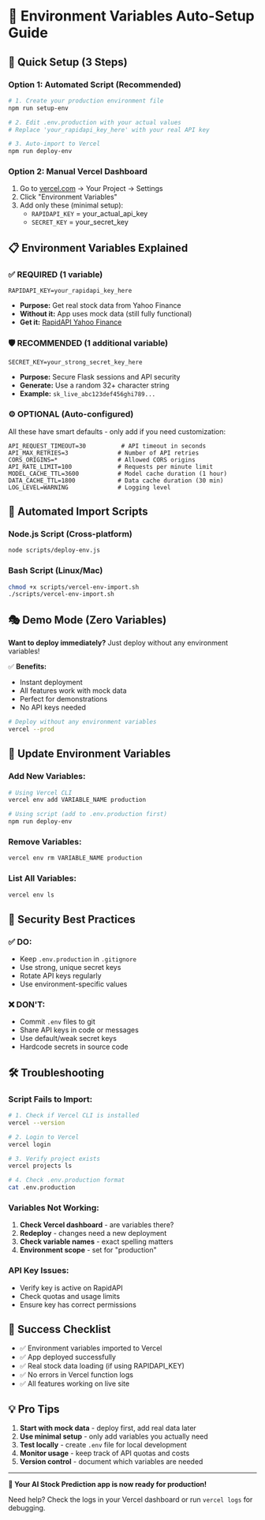 # 🚀 Environment Variables Auto-Setup Guide

## 🎯 Quick Setup (3 Steps)

### **Option 1: Automated Script (Recommended)**

```bash
# 1. Create your production environment file
npm run setup-env

# 2. Edit .env.production with your actual values
# Replace 'your_rapidapi_key_here' with your real API key

# 3. Auto-import to Vercel
npm run deploy-env
```

### **Option 2: Manual Vercel Dashboard**

1. Go to [vercel.com](https://vercel.com) → Your Project → Settings
2. Click "Environment Variables"
3. Add only these (minimal setup):
   - `RAPIDAPI_KEY` = your_actual_api_key
   - `SECRET_KEY` = your_secret_key

## 📋 Environment Variables Explained

### **✅ REQUIRED (1 variable)**
```env
RAPIDAPI_KEY=your_rapidapi_key_here
```
- **Purpose:** Get real stock data from Yahoo Finance
- **Without it:** App uses mock data (still fully functional)
- **Get it:** [RapidAPI Yahoo Finance](https://rapidapi.com/yahoo-finance)

### **🛡️ RECOMMENDED (1 additional variable)**
```env
SECRET_KEY=your_strong_secret_key_here
```
- **Purpose:** Secure Flask sessions and API security
- **Generate:** Use a random 32+ character string
- **Example:** `sk_live_abc123def456ghi789...`

### **⚙️ OPTIONAL (Auto-configured)**
All these have smart defaults - only add if you need customization:

```env
API_REQUEST_TIMEOUT=30          # API timeout in seconds
API_MAX_RETRIES=3              # Number of API retries
CORS_ORIGINS=*                 # Allowed CORS origins
API_RATE_LIMIT=100             # Requests per minute limit
MODEL_CACHE_TTL=3600           # Model cache duration (1 hour)
DATA_CACHE_TTL=1800            # Data cache duration (30 min)
LOG_LEVEL=WARNING              # Logging level
```

## 🔧 Automated Import Scripts

### **Node.js Script (Cross-platform)**
```bash
node scripts/deploy-env.js
```

### **Bash Script (Linux/Mac)**
```bash
chmod +x scripts/vercel-env-import.sh
./scripts/vercel-env-import.sh
```

## 🎭 Demo Mode (Zero Variables)

**Want to deploy immediately?** Just deploy without any environment variables!

✅ **Benefits:**
- Instant deployment
- All features work with mock data
- Perfect for demonstrations
- No API keys needed

```bash
# Deploy without any environment variables
vercel --prod
```

## 🔄 Update Environment Variables

### **Add New Variables:**
```bash
# Using Vercel CLI
vercel env add VARIABLE_NAME production

# Using script (add to .env.production first)
npm run deploy-env
```

### **Remove Variables:**
```bash
vercel env rm VARIABLE_NAME production
```

### **List All Variables:**
```bash
vercel env ls
```

## 🚨 Security Best Practices

### **✅ DO:**
- Keep `.env.production` in `.gitignore`
- Use strong, unique secret keys
- Rotate API keys regularly
- Use environment-specific values

### **❌ DON'T:**
- Commit `.env` files to git
- Share API keys in code or messages
- Use default/weak secret keys
- Hardcode secrets in source code

## 🛠️ Troubleshooting

### **Script Fails to Import:**
```bash
# 1. Check if Vercel CLI is installed
vercel --version

# 2. Login to Vercel
vercel login

# 3. Verify project exists
vercel projects ls

# 4. Check .env.production format
cat .env.production
```

### **Variables Not Working:**
1. **Check Vercel dashboard** - are variables there?
2. **Redeploy** - changes need a new deployment
3. **Check variable names** - exact spelling matters
4. **Environment scope** - set for "production"

### **API Key Issues:**
- Verify key is active on RapidAPI
- Check quotas and usage limits
- Ensure key has correct permissions

## 🎉 Success Checklist

- ✅ Environment variables imported to Vercel
- ✅ App deployed successfully
- ✅ Real stock data loading (if using RAPIDAPI_KEY)
- ✅ No errors in Vercel function logs
- ✅ All features working on live site

## 💡 Pro Tips

1. **Start with mock data** - deploy first, add real data later
2. **Use minimal setup** - only add variables you actually need
3. **Test locally** - create `.env` file for local development
4. **Monitor usage** - keep track of API quotas and costs
5. **Version control** - document which variables are needed

---

**🚀 Your AI Stock Prediction app is now ready for production!**

Need help? Check the logs in your Vercel dashboard or run `vercel logs` for debugging. 